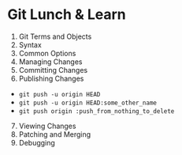 # Git Lunch & Learn

1. Git Terms and Objects
2. Syntax
3. Common Options
4. Managing Changes
5. Committing Changes
6. Publishing Changes
  - `git push -u origin HEAD`
  - `git push -u origin HEAD:some_other_name`
  - `git push origin :push_from_nothing_to_delete`

7. Viewing Changes
8. Patching and Merging
9. Debugging
